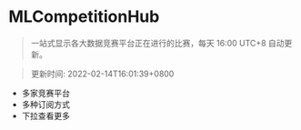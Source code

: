 # MLCompetitionHub

> 一站式显示各大数据竞赛平台正在进行的比赛，每天 16:00 UTC+8 自动更新。
  
> 更新时间: 2022-02-14T16:01:39+0800 

* 多家竞赛平台
* 多种订阅方式
* 下拉查看更多